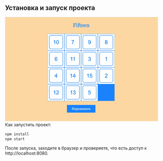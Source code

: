 ## Установка и запуск проекта
![Alt Text](./screenshot/recording.gif)
Как запустить проект:

```
npm install
npm start
```
После запуска, заходите в браузер и проверяете, что есть доступ к http://localhost:8080.

